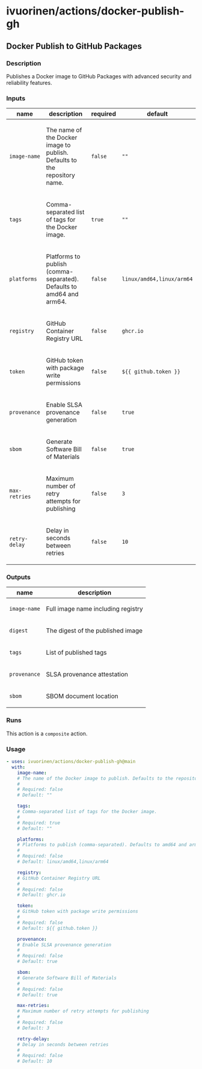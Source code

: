 # ivuorinen/actions/docker-publish-gh

## Docker Publish to GitHub Packages

### Description

Publishes a Docker image to GitHub Packages with advanced security and reliability features.

### Inputs

| name          | description                                                                      | required | default                   |
|---------------|----------------------------------------------------------------------------------|----------|---------------------------|
| `image-name`  | <p>The name of the Docker image to publish. Defaults to the repository name.</p> | `false`  | `""`                      |
| `tags`        | <p>Comma-separated list of tags for the Docker image.</p>                        | `true`   | `""`                      |
| `platforms`   | <p>Platforms to publish (comma-separated). Defaults to amd64 and arm64.</p>      | `false`  | `linux/amd64,linux/arm64` |
| `registry`    | <p>GitHub Container Registry URL</p>                                             | `false`  | `ghcr.io`                 |
| `token`       | <p>GitHub token with package write permissions</p>                               | `false`  | `${{ github.token }}`     |
| `provenance`  | <p>Enable SLSA provenance generation</p>                                         | `false`  | `true`                    |
| `sbom`        | <p>Generate Software Bill of Materials</p>                                       | `false`  | `true`                    |
| `max-retries` | <p>Maximum number of retry attempts for publishing</p>                           | `false`  | `3`                       |
| `retry-delay` | <p>Delay in seconds between retries</p>                                          | `false`  | `10`                      |

### Outputs

| name         | description                               |
|--------------|-------------------------------------------|
| `image-name` | <p>Full image name including registry</p> |
| `digest`     | <p>The digest of the published image</p>  |
| `tags`       | <p>List of published tags</p>             |
| `provenance` | <p>SLSA provenance attestation</p>        |
| `sbom`       | <p>SBOM document location</p>             |

### Runs

This action is a `composite` action.

### Usage

```yaml
- uses: ivuorinen/actions/docker-publish-gh@main
  with:
    image-name:
    # The name of the Docker image to publish. Defaults to the repository name.
    #
    # Required: false
    # Default: ""

    tags:
    # Comma-separated list of tags for the Docker image.
    #
    # Required: true
    # Default: ""

    platforms:
    # Platforms to publish (comma-separated). Defaults to amd64 and arm64.
    #
    # Required: false
    # Default: linux/amd64,linux/arm64

    registry:
    # GitHub Container Registry URL
    #
    # Required: false
    # Default: ghcr.io

    token:
    # GitHub token with package write permissions
    #
    # Required: false
    # Default: ${{ github.token }}

    provenance:
    # Enable SLSA provenance generation
    #
    # Required: false
    # Default: true

    sbom:
    # Generate Software Bill of Materials
    #
    # Required: false
    # Default: true

    max-retries:
    # Maximum number of retry attempts for publishing
    #
    # Required: false
    # Default: 3

    retry-delay:
    # Delay in seconds between retries
    #
    # Required: false
    # Default: 10
```
